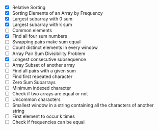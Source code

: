 - [X] Relative Sorting
- [X] Sorting Elements of an Array by Frequency
- [X] Largest subarray with 0 sum
- [X] Largest subarray with k sum
- [ ] Common elements
- [X] Find all four sum numbers
- [ ] Swapping pairs make sum equal
- [ ] Count distinct elements in every window
- [ ] Array Pair Sum Divisibility Problem
- [X] Longest consecutive subsequence
- [ ] Array Subset of another array
- [ ] Find all pairs with a given sum
- [ ] Find first repeated character
- [ ] Zero Sum Subarrays
- [ ] Minimum indexed character
- [ ] Check if two arrays are equal or not
- [ ] Uncommon characters
- [ ] Smallest window in a string containing all the characters of another string
- [ ] First element to occur k times
- [ ] Check if frequencies can be equal